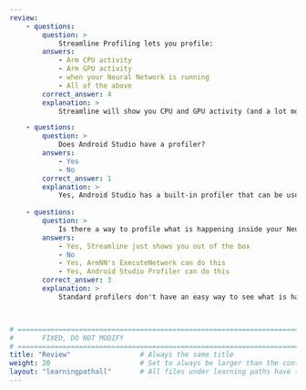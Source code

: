 ```yaml
---
review:
    - questions:
        question: >
            Streamline Profiling lets you profile:
        answers:
            - Arm CPU activity
            - Arm GPU activity
            - when your Neural Network is running
            - All of the above
        correct_answer: 4                    
        explanation: >
            Streamline will show you CPU and GPU activity (and a lot more counters!), and if Custom Activity Maps are used, you can see when your Neural Network and other parts of your application are running.

    - questions:
        question: >
            Does Android Studio have a profiler?
        answers:
            - Yes
            - No
        correct_answer: 1                   
        explanation: >
            Yes, Android Studio has a built-in profiler that can be used to monitor the memory usage of your app among other things
               
    - questions:
        question: >
            Is there a way to profile what is happening inside your Neural Network?
        answers:
            - Yes, Streamline just shows you out of the box
            - No
            - Yes, ArmNN's ExecuteNetwork can do this
            - Yes, Android Studio Profiler can do this
        correct_answer: 3          
        explanation: >
            Standard profilers don't have an easy way to see what is happening inside an ML framework to see a model running inside it. ArmNN's ExecuteNetwork can do this for TensorFlow Lite models, and ExecuTorch has tools that can do this for PyTorch models.



# ================================================================================
#       FIXED, DO NOT MODIFY
# ================================================================================
title: "Review"                 # Always the same title
weight: 20                      # Set to always be larger than the content in this path
layout: "learningpathall"       # All files under learning paths have this same wrapper
---
```

